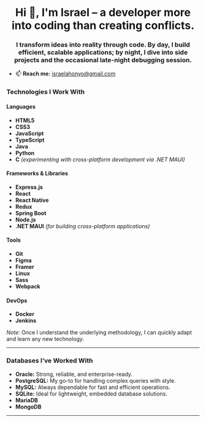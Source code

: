 <h1 align="center">Hi 👋, I'm Israel – a developer more into coding than creating conflicts.</h1>

<h3 align="center">I transform ideas into reality through code. By day, I build efficient, scalable applications; by night, I dive into side projects and the occasional late-night debugging session.</h3>

- 📫 **Reach me:** [israelahonyo@gmail.com](mailto:israelahonyo@gmail.com)

### Technologies I Work With

#### Languages
- **HTML5**
- **CSS3**
- **JavaScript**
- **TypeScript**
- **Java**
- **Python**
- **C** *(experimenting with cross-platform development via .NET MAUI)*

#### Frameworks & Libraries
- **Express.js**
- **React**
- **React Native**
- **Redux**
- **Spring Boot**
- **Node.js**
- **.NET MAUI** *(for building cross-platform applications)*

#### Tools
- **Git**
- **Figma**
- **Framer**
- **Linux**
- **Sass**
- **Webpack**

#### DevOps
- **Docker**
- **Jenkins**

*Note:* Once I understand the underlying methodology, I can quickly adapt and learn any new technology.

---

### Databases I’ve Worked With
- **Oracle:** Strong, reliable, and enterprise-ready.
- **PostgreSQL:** My go-to for handling complex queries with style.
- **MySQL:** Always dependable for fast and efficient operations.
- **SQLite:** Ideal for lightweight, embedded database solutions.
- **MariaDB**
- **MongoDB**

---
